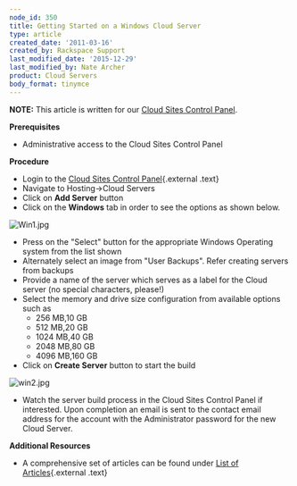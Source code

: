 ```yaml
---
node_id: 350
title: Getting Started on a Windows Cloud Server
type: article
created_date: '2011-03-16'
created_by: Rackspace Support
last_modified_date: '2015-12-29'
last_modified_by: Nate Archer
product: Cloud Servers
body_format: tinymce
---
```


**NOTE:** This article is written for our [Cloud Sites Control
Panel](https://manage.rackspacecloud.com).

**Prerequisites**

-   Administrative access to the Cloud Sites Control Panel

**Procedure**

-   Login to the [Cloud Sites Control
    Panel](http://manage.rackspacecloud.com/pages/Login.jsp "http://manage.rackspacecloud.com/pages/Login.jsp|"){.external
    .text}
-   Navigate to Hosting-&gt;Cloud Servers
-   Click on **Add Server** button
-   Click on the **Windows** tab in order to see the options as
    shown below.

![Win1.jpg](http://c0349532.cdn.cloudfiles.rackspacecloud.com/Win1.jpg)

-   Press on the "Select" button for the appropriate Windows Operating
    system from the list shown
-   Alternately select an image from "User Backups". Refer creating
    servers from backups
-   Provide a name of the server which serves as a label for the Cloud
    server (no special characters, please!)
-   Select the memory and drive size configuration from available
    options such as
    -   256 MB,10 GB
    -   512 MB,20 GB
    -   1024 MB,40 GB
    -   2048 MB,80 GB
    -   4096 MB,160 GB
-   Click on **Create Server** button to start the build

![win2.jpg](http://c0349532.cdn.cloudfiles.rackspacecloud.com/win2.jpg)

-   Watch the server build process in the Cloud Sites Control Panel
    if interested. Upon completion an email is sent to the contact email
    address for the account with the Administrator password for the new
    Cloud Server.

**Additional Resources**

-   A comprehensive set of articles can be found under [List of
    Articles](/howto/cloud-servers "/howto/cloud-servers"){.external
    .text}



